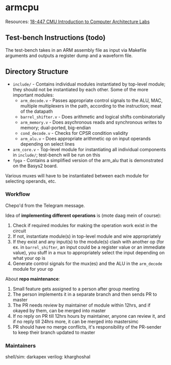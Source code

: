 # armcpu

Resources: [18-447 CMU Introduction to Computer Architecture Labs](http://www.ece.cmu.edu/~ece447/s14/doku.php?id=labs)

## Test-bench Instructions (todo)

The test-bench takes in an ARM assembly file as input via Makefile arguments and outputs a register dump and a waveform file. 

## Directory Structure

* `include/` - Contains individual modules instantiated by top-level module; they should not be instantiated by each other. Some of the more important modules:
    * `arm_decode.v` - Passes appropriate control signals to the ALU, MAC, multiple multiplexers in the path, according to the instruction; meat of the datapath
    * `barrel_shifter.v` - Does arithmetic and logical shifts combinatorially
    * `arm_memory.v` - Does asychronous reads and synchronous writes to memory; dual-ported, big-endian
    * `cond_decode.v` - Checks for CPSR condition validity
    * `arm_alu.v` - Does appropriate arithmetic op on input operands depending on select lines
* `arm_core.v` - Top-level module for instantiating all individual components in `include/`; test-bench will be run on this
* `fpga` - Contains a simplified version of the arm_alu that is demonstrated on the Basys2 board.

Various muxes will have to be instantiated between each module for selecting operands, etc.

### Workflow

Chepo'd from the Telegram message.

Idea of **implementing different operations** is (mote daag mein of course):

1. Check if required modules for making the operation work exist in the circuit
2. If not, instantiate module(s) in top-level module and wire appropriately
3. If they exist and any input(s) to the module(s) clash with another op (for ex. in `barrel_shifter`, an input could be a register value or an immediate value), you stuff in a mux to appropriately select the input depending on what your op is
4. Generate control signals for the mux(es) and the ALU in the `arm_decode` module for your op

About **repo maintenance**:

1. Small feature gets assigned to a person after group meeting
2. The person implements it in a separate branch and then sends PR to master
3. The PR needs review by maintainer of module within 12hrs, and if okayed by them, can be merged into master
4. If no reply on PR till 12hrs hours by maintainer, anyone can review it, and if no reply till 24hrs more, it can be merged into mastersimc
5. PR should have no merge conflicts, it's responsibility of the PR-sender to keep their branch updated to master

### Maintainers

shell/sim: darkapex
verilog: kharghoshal
